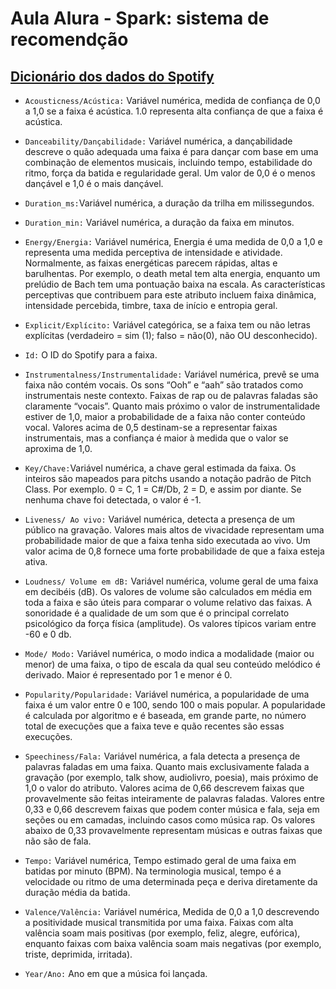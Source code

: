 # Aula Alura - Spark: sistema de recomendção

## [Dicionário dos dados do Spotify](https://developer.spotify.com/documentation/web-api/reference/#/operations/get-several-audio-features) 

* `Acousticness/Acústica:` Variável numérica, medida de confiança de 0,0 a 1,0 se a faixa é acústica. 1.0 representa alta confiança de que a faixa é acústica.

* `Danceability/Dançabilidade:` Variável numérica, a dançabilidade descreve o quão adequada uma faixa é para dançar com base em uma combinação de elementos musicais, incluindo tempo, estabilidade do ritmo, força da batida e regularidade geral. Um valor de 0,0 é o menos dançável e 1,0 é o mais dançável.

* `Duration_ms:`Variável numérica, a duração da trilha em milissegundos.

* `Duration_min:` Variável numérica, a duração da faixa em minutos.

* `Energy/Energia:` Variável numérica, Energia é uma medida de 0,0 a 1,0 e representa uma medida perceptiva de intensidade e atividade. Normalmente, as faixas energéticas parecem rápidas, altas e barulhentas. Por exemplo, o death metal tem alta energia, enquanto um prelúdio de Bach tem uma pontuação baixa na escala. As características perceptivas que contribuem para este atributo incluem faixa dinâmica, intensidade percebida, timbre, taxa de início e entropia geral.

* `Explicit/Explícito:` Variável categórica, se a faixa tem ou não letras explícitas (verdadeiro = sim (1); falso = não(0), não OU desconhecido).

* `Id:` O ID do Spotify para a faixa.

* `Instrumentalness/Instrumentalidade:` Variável numérica, prevê se uma faixa não contém vocais. Os sons “Ooh” e “aah” são tratados como instrumentais neste contexto. Faixas de rap ou de palavras faladas são claramente “vocais”. Quanto mais próximo o valor de instrumentalidade estiver de 1,0, maior a probabilidade de a faixa não conter conteúdo vocal. Valores acima de 0,5 destinam-se a representar faixas instrumentais, mas a confiança é maior à medida que o valor se aproxima de 1,0.

* `Key/Chave:`Variável numérica, a chave geral estimada da faixa. Os inteiros são mapeados para pitchs usando a notação padrão de Pitch Class. Por exemplo. 0 = C, 1 = C#/Db, 2 = D, e assim por diante. Se nenhuma chave foi detectada, o valor é -1.

* `Liveness/ Ao vivo:` Variável numérica, detecta a presença de um público na gravação. Valores mais altos de vivacidade representam uma probabilidade maior de que a faixa tenha sido executada ao vivo. Um valor acima de 0,8 fornece uma forte probabilidade de que a faixa esteja ativa.

* `Loudness/ Volume em dB:` Variável numérica, volume geral de uma faixa em decibéis (dB). Os valores de volume são calculados em média em toda a faixa e são úteis para comparar o volume relativo das faixas. A sonoridade é a qualidade de um som que é o principal correlato psicológico da força física (amplitude). Os valores típicos variam entre -60 e 0 db.

* `Mode/ Modo:` Variável numérica, o modo indica a modalidade (maior ou menor) de uma faixa, o tipo de escala da qual seu conteúdo melódico é derivado. Maior é representado por 1 e menor é 0.

* `Popularity/Popularidade:` Variável numérica, a popularidade de uma faixa é um valor entre 0 e 100, sendo 100 o mais popular. A popularidade é calculada por algoritmo e é baseada, em grande parte, no número total de execuções que a faixa teve e quão recentes são essas execuções.

* `Speechiness/Fala:` Variável numérica, a fala detecta a presença de palavras faladas em uma faixa. Quanto mais exclusivamente falada a gravação (por exemplo, talk show, audiolivro, poesia), mais próximo de 1,0 o valor do atributo. Valores acima de 0,66 descrevem faixas que provavelmente são feitas inteiramente de palavras faladas. Valores entre 0,33 e 0,66 descrevem faixas que podem conter música e fala, seja em seções ou em camadas, incluindo casos como música rap. Os valores abaixo de 0,33 provavelmente representam músicas e outras faixas que não são de fala.

* `Tempo:` Variável numérica, Tempo estimado geral de uma faixa em batidas por minuto (BPM). Na terminologia musical, tempo é a velocidade ou ritmo de uma determinada peça e deriva diretamente da duração média da batida.

* `Valence/Valência:` Variável numérica, Medida de 0,0 a 1,0 descrevendo a positividade musical transmitida por uma faixa. Faixas com alta valência soam mais positivas (por exemplo, feliz, alegre, eufórica), enquanto faixas com baixa valência soam mais negativas (por exemplo, triste, deprimida, irritada).

* `Year/Ano:` Ano em que a música foi lançada.
